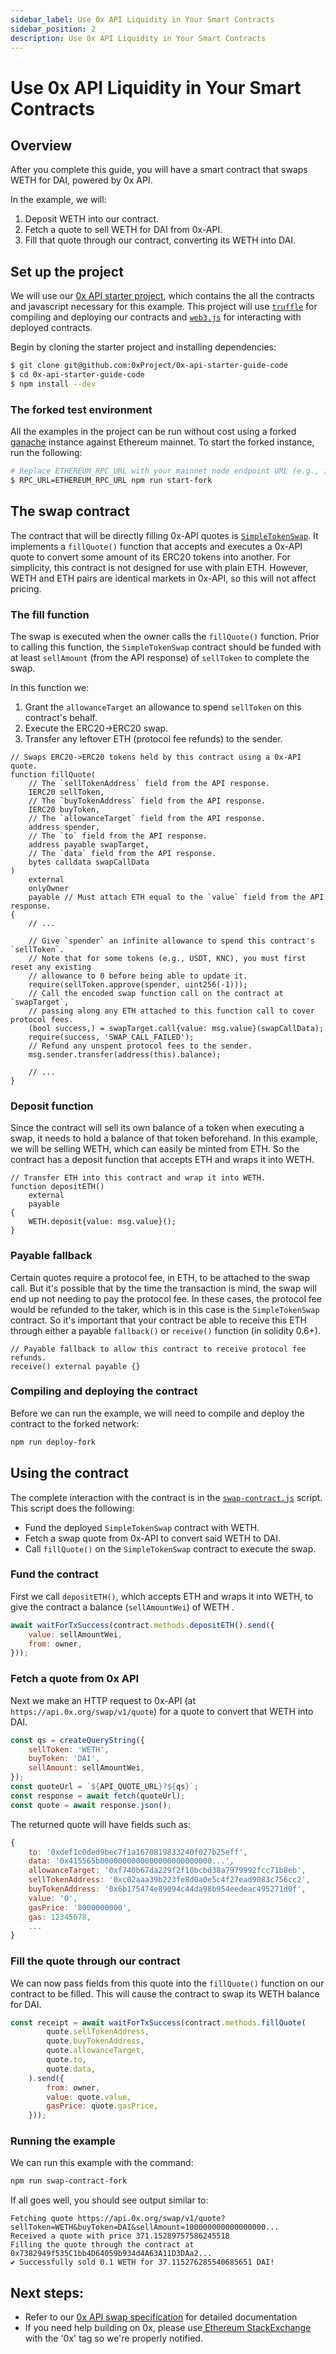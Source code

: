 ```yaml
---
sidebar_label: Use 0x API Liquidity in Your Smart Contracts
sidebar_position: 2
description: Use 0x API Liquidity in Your Smart Contracts
---
```



# Use 0x API Liquidity in Your Smart Contracts

## Overview

After you complete this guide, you will have a smart contract that swaps WETH for DAI, powered by 0x API.

In the example, we will:

1. Deposit WETH into our contract.
2. Fetch a quote to sell WETH for DAI from 0x-API.
3. Fill that quote through our contract, converting its WETH into DAI.

## Set up the project

We will use our [0x API starter project](https://github.com/0xProject/0x-api-starter-guide-code), which contains the all the contracts and javascript necessary for this example. This project will use [`truffle`](https://www.trufflesuite.com/truffle) for compiling and deploying our contracts and [`web3.js`](https://web3js.readthedocs.io/en/v1.3.0/) for interacting with deployed contracts.

Begin by cloning the starter project and installing dependencies:

```bash
$ git clone git@github.com:0xProject/0x-api-starter-guide-code
$ cd 0x-api-starter-guide-code
$ npm install --dev
```

### The forked test environment

All the examples in the project can be run without cost using a forked [ganache](https://github.com/trufflesuite/ganache-cli) instance against Ethereum mainnet. To start the forked instance, run the following:

```bash
# Replace ETHEREUM_RPC_URL with your mainnet node endpoint URL (e.g., infura)
$ RPC_URL=ETHEREUM_RPC_URL npm run start-fork
```

## The swap contract

The contract that will be directly filling 0x-API quotes is [`SimpleTokenSwap`](https://github.com/0xProject/0x-api-starter-guide-code/blob/master/contracts/SimpleTokenSwap.sol). It implements a `fillQuote()` function that accepts and executes a 0x-API quote to convert some amount of its ERC20 tokens into another. For simplicity, this contract is not designed for use with plain ETH. However, WETH and ETH pairs are identical markets in 0x-API, so this will not affect pricing.

### The fill function

The swap is executed when the owner calls the `fillQuote()` function. Prior to calling this function, the `SimpleTokenSwap` contract should be funded with at least `sellAmount` (from the API response) of `sellToken` to complete the swap.

In this function we:

1. Grant the `allowanceTarget` an allowance to spend `sellToken` on this contract's behalf.
2. Execute the ERC20->ERC20 swap.
3. Transfer any leftover ETH (protocol fee refunds) to the sender.

```solidity
// Swaps ERC20->ERC20 tokens held by this contract using a 0x-API quote.
function fillQuote(
    // The `sellTokenAddress` field from the API response.
    IERC20 sellToken,
    // The `buyTokenAddress` field from the API response.
    IERC20 buyToken,
    // The `allowanceTarget` field from the API response.
    address spender,
    // The `to` field from the API response.
    address payable swapTarget,
    // The `data` field from the API response.
    bytes calldata swapCallData
)
    external
    onlyOwner
    payable // Must attach ETH equal to the `value` field from the API response.
{
    // ...

    // Give `spender` an infinite allowance to spend this contract's `sellToken`.
    // Note that for some tokens (e.g., USDT, KNC), you must first reset any existing
    // allowance to 0 before being able to update it.
    require(sellToken.approve(spender, uint256(-1)));
    // Call the encoded swap function call on the contract at `swapTarget`,
    // passing along any ETH attached to this function call to cover protocol fees.
    (bool success,) = swapTarget.call{value: msg.value}(swapCallData);
    require(success, 'SWAP_CALL_FAILED');
    // Refund any unspent protocol fees to the sender.
    msg.sender.transfer(address(this).balance);

    // ...
}
```

### Deposit function

Since the contract will sell its own balance of a token when executing a swap, it needs to hold a balance of that token beforehand. In this example, we will be selling WETH, which can easily be minted from ETH. So the contract has a deposit function that accepts ETH and wraps it into WETH.

```solidity
// Transfer ETH into this contract and wrap it into WETH.
function depositETH()
    external
    payable
{
    WETH.deposit{value: msg.value}();
}
```

### Payable fallback

Certain quotes require a protocol fee, in ETH, to be attached to the swap call. But it's possible that by the time the transaction is mind, the swap will end up not needing to pay the protocol fee. In these cases, the protocol fee would be refunded to the taker, which is in this case is the `SimpleTokenSwap` contract. So it's important that your contract be able to receive this ETH through either a payable `fallback()` or `receive()` function (in solidity 0.6+).

```solidity
// Payable fallback to allow this contract to receive protocol fee refunds.
receive() external payable {}
```

### Compiling and deploying the contract

Before we can run the example, we will need to compile and deploy the contract to the forked network:

```bash
npm run deploy-fork
```

## Using the contract

The complete interaction with the contract is in the [`swap-contract.js`](https://github.com/0xProject/0x-api-starter-guide-code/blob/master/src/swap-contract.js) script. This script does the following:

* Fund the deployed `SimpleTokenSwap` contract with WETH.
* Fetch a swap quote from 0x-API to convert said WETH to DAI.
* Call `fillQuote()` on the `SimpleTokenSwap` contract to execute the swap.

### Fund the contract

First we call `depositETH()`, which accepts ETH and wraps it into WETH, to give the contract a balance (`sellAmountWei`) of WETH .

```js
await waitForTxSuccess(contract.methods.depositETH().send({
    value: sellAmountWei,
    from: owner,
}));
```

### Fetch a quote from 0x API

Next we make an HTTP request to 0x-API (at `https://api.0x.org/swap/v1/quote`) for a quote to convert that WETH into DAI.

```js
const qs = createQueryString({
    sellToken: 'WETH',
    buyToken: 'DAI',
    sellAmount: sellAmountWei,
});
const quoteUrl = `${API_QUOTE_URL}?${qs}`;
const response = await fetch(quoteUrl);
const quote = await response.json();
```

The returned quote will have fields such as:

```js
{
    to: '0xdef1c0ded9bec7f1a1670819833240f027b25eff',
    data: '0x415565b0000000000000000000000000...',
    allowanceTarget: '0xf740b67da229f2f10bcbd38a7979992fcc71b8eb',
    sellTokenAddress: '0xc02aaa39b223fe8d0a0e5c4f27ead9083c756cc2',
    buyTokenAddress: '0x6b175474e89094c44da98b954eedeac495271d0f',
    value: '0',
    gasPrice: '8000000000',
    gas: 12345678,
    ...
}
```

### Fill the quote through our contract

We can now pass fields from this quote into the `fillQuote()` function on our contract to be filled. This will cause the contract to swap its WETH balance for DAI.

```js
const receipt = await waitForTxSuccess(contract.methods.fillQuote(
        quote.sellTokenAddress,
        quote.buyTokenAddress,
        quote.allowanceTarget,
        quote.to,
        quote.data,
    ).send({
        from: owner,
        value: quote.value,
        gasPrice: quote.gasPrice,
    }));
```

### Running the example

We can run this example with the command:

```bash
npm run swap-contract-fork
```

If all goes well, you should see output similar to:

```
Fetching quote https://api.0x.org/swap/v1/quote?sellToken=WETH&buyToken=DAI&sellAmount=100000000000000000...
Received a quote with price 371.15289757586245518
Filling the quote through the contract at 0x7382949f535C1bb4D64059b934d4A63A11D3DAa2...
✔ Successfully sold 0.1 WETH for 37.115276285540685651 DAI!
```

## Next steps:

* Refer to our [0x API swap specification](../../0x-orderbook-api/api-references/) for detailed documentation
* If you need help building on 0x, please use[ Ethereum StackExchange](https://ethereum.stackexchange.com/questions/tagged/0x) with the '0x' tag so we're properly notified.&#x20;